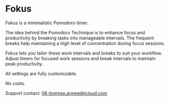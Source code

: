 
# Fokus

Fokus is a minimalistic Pomodoro timer.

The idea behind the Pomodoro Technique is to enhance focus and productivity by breaking tasks into manageable intervals. The frequent breaks help maintaining a high level of concentration during focus sessions. 

Fokus lets you tailor these work intervals and breaks to suit your workflow. Adjust timers for focused work sessions and break intervals to maintain peak productivity.

All settings are fully customizable. 

No costs. 

Support contact: 06-bremse.armee@icloud.com

